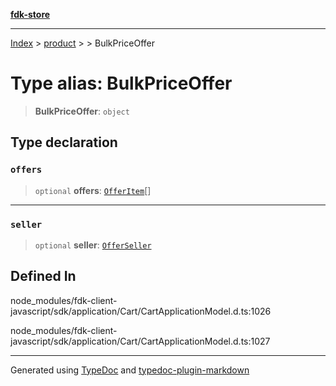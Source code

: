 [**fdk-store**](../../../README.md)
***

[Index](../../../API.md) > [product](../../README.md) > [<internal>](../README.md) > BulkPriceOffer

# Type alias: BulkPriceOffer

> **BulkPriceOffer**: `object`

## Type declaration

### `offers`

> `optional` **offers**: [`OfferItem`](type-alias.OfferItem.md)[]

***

### `seller`

> `optional` **seller**: [`OfferSeller`](type-alias.OfferSeller.md)

## Defined In

node\_modules/fdk-client-javascript/sdk/application/Cart/CartApplicationModel.d.ts:1026

node\_modules/fdk-client-javascript/sdk/application/Cart/CartApplicationModel.d.ts:1027

***
Generated using [TypeDoc](https://typedoc.org/) and [typedoc-plugin-markdown](https://www.npmjs.com/package/typedoc-plugin-markdown)
